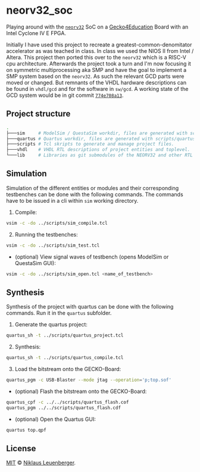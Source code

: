 # neorv32_soc
Playing around with the [`neorv32`](https://github.com/stnolting/neorv32) SoC on a [Gecko4Education](https://gecko-wiki.ti.bfh.ch/gecko4education:start) Board with an Intel Cyclone IV E FPGA.

Initially I have used this project to recreate a greatest-common-denomitator accelerator as was teached in class. In class we used the NIOS II from Intel / Altera. This project then ported this over to the `neorv32` which is a RISC-V cpu architecture.
Afterwards the project took a turn and I'm now focusing it on symmetric multiprocessing aka SMP and have the goal to implement a SMP system based on the `neorv32`. As such the relevant GCD parts were moved or changed. But remnants of the VHDL hardware descriptions can be found in `vhdl/gcd` and for the software in `sw/gcd`. A working state of the GCD system would be in git commit [`774e708a13`](https://github.com/NikLeberg/neorv32_soc/tree/774e708a136450cfc5711121ee71b399df16a843).

## Project structure
```bash
.
├───sim     # ModelSim / QuestaSim workdir, files are generated with scripts/sim_*.tcl scripts.
├───quartus # Quartus workdir, files are generated with scripts/quartus_*.tcl scripts.
├───scripts # Tcl skripts to generate and manage project files.
├───vhdl    # VHDL RTL descriptions of project entities and toplevel.
└───lib     # Libraries as git submodules of the NEORV32 and other RTL entities.
```

## Simulation
Simulation of the different entities or modules and their corresponding testbenches can be done with the following commands. The commands have to be issued in a cli within `sim` working directory.

1. Compile:
```bash
vsim -c -do ../scripts/sim_compile.tcl
```

2. Running the testbenches:
```bash
vsim -c -do ../scripts/sim_test.tcl
```

- (optional) View signal waves of testbench (opens ModelSim or QuestaSim GUI):
```bash
vsim -c -do ../scripts/sim_open.tcl <name_of_testbench>
```

## Synthesis
Synthesis of the project with quartus can be done with the following commands. Run it in the `quartus` subfolder.

1. Generate the quartus project:
```bash
quartus_sh -t ../scripts/quartus_project.tcl
```

2. Synthesis:
```bash
quartus_sh -t ../scripts/quartus_compile.tcl
```

3. Load the bitstream onto the GECKO-Board:
```bash
quartus_pgm -c USB-Blaster --mode jtag --operation='p;top.sof'
```

- (optional) Flash the bitstream onto the GECKO-Board:
```bash
quartus_cpf -c ../../scripts/quartus_flash.cof
quartus_pgm ../../scripts/quartus_flash.cdf
```

- (optional) Open the Quartus GUI:
```bash
quartus top.qpf
```

## License
[MIT](LICENSE) © [Niklaus Leuenberger](https://github.com/NikLeberg).
